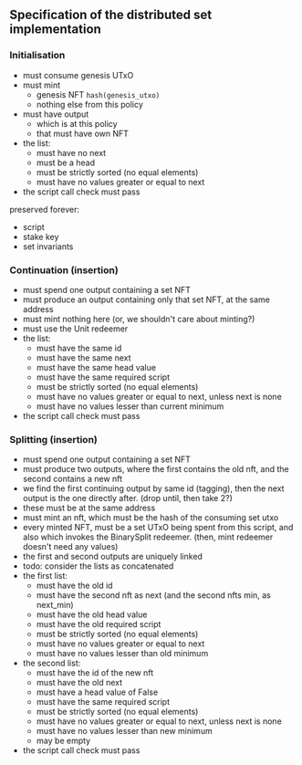 ## Specification of the distributed set implementation

### Initialisation

- must consume genesis UTxO
- must mint
  - genesis NFT `hash(genesis_utxo)`
  - nothing else from this policy
- must have output
  - which is at this policy
  - that must have own NFT
- the list:
  - must have no next
  - must be a head
  - must be strictly sorted (no equal elements)
  - must have no values greater or equal to next
- the script call check must pass

preserved forever:

- script
- stake key
- set invariants

### Continuation (insertion)

- must spend one output containing a set NFT
- must produce an output containing only that set NFT, at the same address
- must mint nothing here (or, we shouldn't care about minting?)
- must use the Unit redeemer
- the list:
  - must have the same id
  - must have the same next
  - must have the same head value
  - must have the same required script
  - must be strictly sorted (no equal elements)
  - must have no values greater or equal to next, unless next is none
  - must have no values lesser than current minimum
- the script call check must pass

### Splitting (insertion)

- must spend one output containing a set NFT
- must produce two outputs, where the first contains the old nft, and the second contains a new nft
- we find the first continuing output by same id (tagging), then the next output is the one directly after. (drop until, then take 2?)
- these must be at the same address
- must mint an nft, which must be the hash of the consuming set utxo
- every minted NFT, must be a set UTxO being spent from this script, and also which invokes the BinarySplit redeemer. (then, mint redeemer doesn't need any values)
- the first and second outputs are uniquely linked
- todo: consider the lists as concatenated
- the first list:
  - must have the old id
  - must have the second nft as next (and the second nfts min, as next_min)
  - must have the old head value
  - must have the old required script
  - must be strictly sorted (no equal elements)
  - must have no values greater or equal to next
  - must have no values lesser than old minimum
- the second list:
  - must have the id of the new nft
  - must have the old next
  - must have a head value of False
  - must have the same required script
  - must be strictly sorted (no equal elements)
  - must have no values greater or equal to next, unless next is none
  - must have no values lesser than new minimum
  - may be empty
- the script call check must pass
